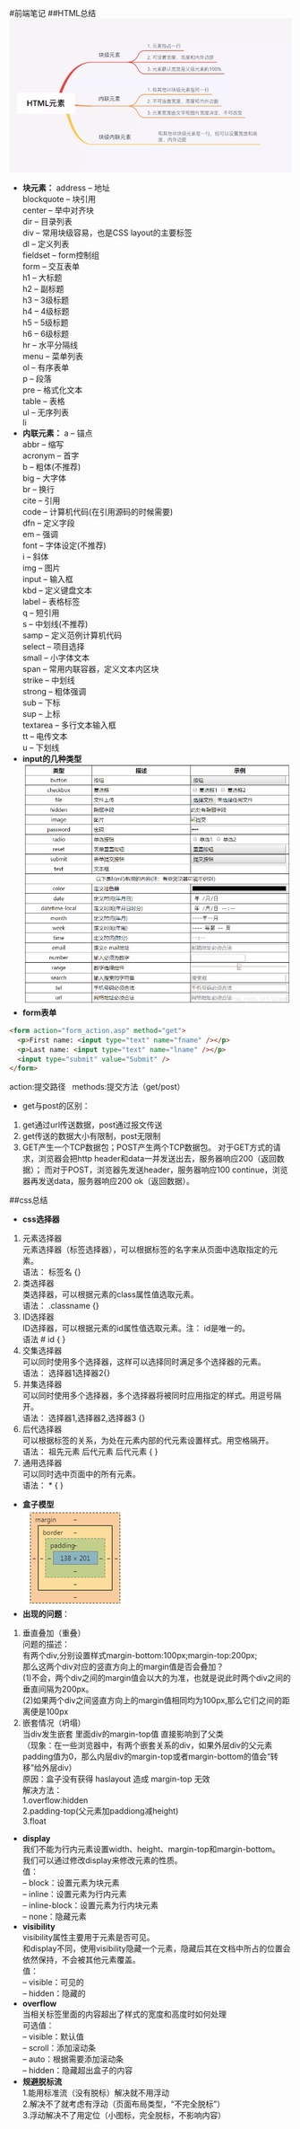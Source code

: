 #前端笔记
##HTML总结
![](images/element.webp)
- **块元素：**
address – 地址   
blockquote – 块引用    
center – 举中对齐块     
dir – 目录列表   
div – 常用块级容易，也是CSS layout的主要标签   
dl – 定义列表   
fieldset – form控制组   
form – 交互表单   
h1 – 大标题   
h2 – 副标题   
h3 – 3级标题   
h4 – 4级标题   
h5 – 5级标题   
h6 – 6级标题   
hr – 水平分隔线   
menu – 菜单列表   
ol – 有序表单   
p – 段落   
pre – 格式化文本   
table – 表格   
ul – 无序列表   
li  
- **内联元素：**
a – 锚点   
abbr – 缩写   
acronym – 首字   
b – 粗体(不推荐)   
big – 大字体   
br – 换行   
cite – 引用   
code – 计算机代码(在引用源码的时候需要)   
dfn – 定义字段   
em – 强调   
font – 字体设定(不推荐)   
i – 斜体   
img – 图片   
input – 输入框   
kbd – 定义键盘文本   
label – 表格标签   
q – 短引用   
s – 中划线(不推荐)   
samp – 定义范例计算机代码   
select – 项目选择   
small – 小字体文本   
span – 常用内联容器，定义文本内区块   
strike – 中划线   
strong – 粗体强调   
sub – 下标   
sup – 上标   
textarea – 多行文本输入框   
tt – 电传文本   
u – 下划线  
- **input的几种类型**
![](./images/inputform.png)
- **form表单**  
``` html
<form action="form_action.asp" method="get">
  <p>First name: <input type="text" name="fname" /></p>
  <p>Last name: <input type="text" name="lname" /></p>
  <input type="submit" value="Submit" />
</form>
```
action:提交路径&nbsp;&nbsp;&nbsp;methods:提交方法（get/post）  
- get与post的区别：
1. get通过url传送数据，post通过报文传送
2. get传送的数据大小有限制，post无限制
3. GET产生一个TCP数据包；POST产生两个TCP数据包。
对于GET方式的请求，浏览器会把http header和data一并发送出去，服务器响应200（返回数据）；
而对于POST，浏览器先发送header，服务器响应100 continue，浏览器再发送data，服务器响应200 ok（返回数据）。

##css总结  
- **css选择器**
1. 元素选择器  
元素选择器（标签选择器），可以根据标签的名字来从页面中选取指定的元素。  
语法：  标签名 {}  
2. 类选择器  
类选择器，可以根据元素的class属性值选取元素。  
语法： .classname {}  
3. ID选择器  
ID选择器，可以根据元素的id属性值选取元素。注： id是唯一的。  
语法   # id { }  
4. 交集选择器  
可以同时使用多个选择器，这样可以选择同时满足多个选择器的元素。  
语法： 选择器1选择器2{}  
5. 并集选择器  
可以同时使用多个选择器，多个选择器将被同时应用指定的样式。用逗号隔开。  
语法： 选择器1,选择器2,选择器3 {}  
6. 后代选择器  
可以根据标签的关系，为处在元素内部的代元素设置样式。用空格隔开。  
语法： 祖先元素  后代元素  后代元素 { }  
7. 通用选择器  
可以同时选中页面中的所有元素。  
语法： * { }  
- **盒子模型**   
![](images/box.png)  
- **出现的问题**：  
1. 垂直叠加（重叠）  
问题的描述：   
有两个div,分别设置样式margin-bottom:100px;margin-top:200px;   
那么这两个div对应的竖直方向上的margin值是否会叠加？   
(1)不会，两个div之间的margin值会以大的为准，也就是说此时两个div之间的垂直间隔为200px。   
(2)如果两个div之间竖直方向上的margin值相同均为100px,那么它们之间的距离便是100px  
2. 嵌套情况（坍塌）  
当div发生嵌套 里面div的margin-top值 直接影响到了父类  
（现象：在一些浏览器中，有两个嵌套关系的div，如果外层div的父元素padding值为0，那么内层div的margin-top或者margin-bottom的值会“转移”给外层div）  
原因：盒子没有获得 haslayout 造成 margin-top 无效  
解决方法：  
1.overflow:hidden  
2.padding-top(父元素加paddiong减height)  
3.float  
  
- **display**  
我们不能为行内元素设置width、height、margin-top和margin-bottom。  
我们可以通过修改display来修改元素的性质。  
值：  
– block：设置元素为块元素  
– inline：设置元素为行内元素  
– inline-block：设置元素为行内块元素  
– none：隐藏元素  
- **visibility**  
visibility属性主要用于元素是否可见。  
和display不同，使用visibility隐藏一个元素，隐藏后其在文档中所占的位置会依然保持，不会被其他元素覆盖。  
值：  
– visible：可见的  
– hidden：隐藏的  
- **overflow**  
当相关标签里面的内容超出了样式的宽度和高度时如何处理  
可选值：  
– visible：默认值  
– scroll：添加滚动条  
– auto：根据需要添加滚动条  
– hidden：隐藏超出盒子的内容  
- **规避脱标流**  
1.能用标准流（没有脱标）解决就不用浮动  
2.解决不了就考虑有浮动（页面布局类型，“不完全脱标”）  
3.浮动解决不了用定位（小图标，完全脱标，不影响内容）  